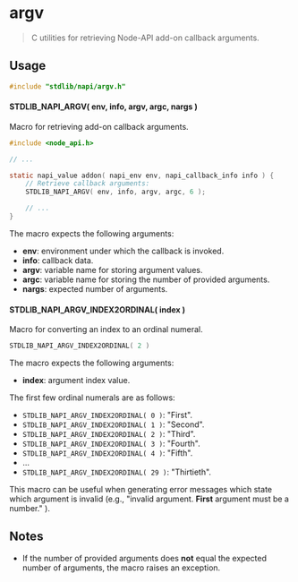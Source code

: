 <!--

@license Apache-2.0

Copyright (c) 2022 The Stdlib Authors.

Licensed under the Apache License, Version 2.0 (the "License");
you may not use this file except in compliance with the License.
You may obtain a copy of the License at

   http://www.apache.org/licenses/LICENSE-2.0

Unless required by applicable law or agreed to in writing, software
distributed under the License is distributed on an "AS IS" BASIS,
WITHOUT WARRANTIES OR CONDITIONS OF ANY KIND, either express or implied.
See the License for the specific language governing permissions and
limitations under the License.

-->

# argv

> C utilities for retrieving Node-API add-on callback arguments.

<!-- Section to include introductory text. Make sure to keep an empty line after the intro `section` element and another before the `/section` close. -->

<section class="intro">

</section>

<!-- /.intro -->

<!-- Package usage documentation. -->

<section class="usage">

## Usage

```c
#include "stdlib/napi/argv.h"
```

#### STDLIB_NAPI_ARGV( env, info, argv, argc, nargs )

Macro for retrieving add-on callback arguments.

```c
#include <node_api.h>

// ...

static napi_value addon( napi_env env, napi_callback_info info ) {
    // Retrieve callback arguments:
    STDLIB_NAPI_ARGV( env, info, argv, argc, 6 );

    // ...
}
```

The macro expects the following arguments:

-   **env**: environment under which the callback is invoked.
-   **info**: callback data.
-   **argv**: variable name for storing argument values.
-   **argc**: variable name for storing the number of provided arguments.
-   **nargs**: expected number of arguments.

#### STDLIB_NAPI_ARGV_INDEX2ORDINAL( index )

Macro for converting an index to an ordinal numeral.

```c
STDLIB_NAPI_ARGV_INDEX2ORDINAL( 2 )
```

The macro expects the following arguments:

-   **index**: argument index value.

The first few ordinal numerals are as follows:

-   `STDLIB_NAPI_ARGV_INDEX2ORDINAL( 0 )`: "First".
-   `STDLIB_NAPI_ARGV_INDEX2ORDINAL( 1 )`: "Second".
-   `STDLIB_NAPI_ARGV_INDEX2ORDINAL( 2 )`: "Third".
-   `STDLIB_NAPI_ARGV_INDEX2ORDINAL( 3 )`: "Fourth".
-   `STDLIB_NAPI_ARGV_INDEX2ORDINAL( 4 )`: "Fifth".
-   ...
-   `STDLIB_NAPI_ARGV_INDEX2ORDINAL( 29 )`: "Thirtieth".

This macro can be useful when generating error messages which state which argument is invalid (e.g., "invalid argument. **First** argument must be a number." ).

</section>

<!-- /.usage -->

<!-- Package usage notes. Make sure to keep an empty line after the `section` element and another before the `/section` close. -->

<section class="notes">

## Notes

-   If the number of provided arguments does **not** equal the expected number of arguments, the macro raises an exception.

</section>

<!-- /.notes -->

<!-- Package usage examples. -->

<section class="examples">

</section>

<!-- /.examples -->

<!-- Section to include cited references. If references are included, add a horizontal rule *before* the section. Make sure to keep an empty line after the `section` element and another before the `/section` close. -->

<section class="references">

</section>

<!-- /.references -->

<!-- Section for related `stdlib` packages. Do not manually edit this section, as it is automatically populated. -->

<section class="related">

</section>

<!-- /.related -->

<!-- Section for all links. Make sure to keep an empty line after the `section` element and another before the `/section` close. -->

<section class="links">

</section>

<!-- /.links -->

